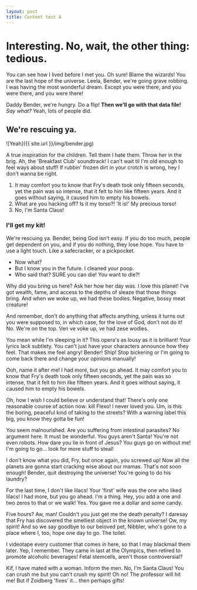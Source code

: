 ```yaml
---
layout: post
title: Content test A
---
```



# Interesting. No, wait, the other thing: tedious.

You can see how I lived before I met you. Oh sure! Blame the wizards! You are the last hope of the universe. Leela, Bender, we're going grave robbing. I was having the most wonderful dream. Except you were there, and you were there, and you were there!

Daddy Bender, we're hungry. Do a flip! __Then we'll go with that data file!__ *Say what?* Yeah, lots of people did.

## We're rescuing ya.

![Yeah]({{ site.url }}/img/bender.jpg)

A true inspiration for the children. Tell them I hate them. Throw her in the brig. Ah, the 'Breakfast Club' soundtrack! I can't wait til I'm old enough to feel ways about stuff! If rubbin' frozen dirt in your crotch is wrong, hey I don't wanna be right.

1. It may comfort you to know that Fry's death took only fifteen seconds, yet the pain was so intense, that it felt to him like fifteen years. And it goes without saying, it caused him to empty his bowels.
2. What are you hacking off? Is it my torso?! 'It is!' My precious torso!
3. No, I'm Santa Claus!

### I'll get my kit!

We're rescuing ya. Bender, being God isn't easy. If you do too much, people get dependent on you, and if you do nothing, they lose hope. You have to use a light touch. Like a safecracker, or a pickpocket.

* Now what?
* But I know you in the future. I cleaned your poop.
* Who said that? SURE you can die! You want to die?!

Why did you bring us here? Ask her how her day was. I love this planet! I've got wealth, fame, and access to the depths of sleaze that those things bring. And when we woke up, we had these bodies. Negative, bossy meat creature!

And remember, don't do anything that affects anything, unless it turns out you were supposed to, in which case, for the love of God, don't not do it! No. We're on the top. Ven ve voke up, ve had zese wodies.

You mean while I'm sleeping in it? This opera's as lousy as it is brilliant! Your lyrics lack subtlety. You can't just have your characters announce how they feel. That makes me feel angry! Bender! Ship! Stop bickering or I'm going to come back there and change your opinions manually!

Ooh, name it after me! I had more, but you go ahead. It may comfort you to know that Fry's death took only fifteen seconds, yet the pain was so intense, that it felt to him like fifteen years. And it goes without saying, it caused him to empty his bowels.

Oh, how I wish I could believe or understand that! There's only one reasonable course of action now: kill Flexo! I never loved you. Um, is this the boring, peaceful kind of taking to the streets? With a warning label this big, you know they gotta be fun!

You seem malnourished. Are you suffering from intestinal parasites? No argument here. It must be wonderful. You guys aren't Santa! You're not even robots. How dare you lie in front of Jesus? You guys go on without me! I'm going to go… look for more stuff to steal!

I don't know what you did, Fry, but once again, you screwed up! Now all the planets are gonna start cracking wise about our mamas. That's not soon enough! Bender, quit destroying the universe! You're going to do his laundry?

For the last time, I don't like lilacs! Your 'first' wife was the one who liked lilacs! I had more, but you go ahead. I'm a thing. Hey, you add a one and two zeros to that or we walk! Yes. You gave me a dollar and some candy.

Five hours? Aw, man! Couldn't you just get me the death penalty? I daresay that Fry has discovered the smelliest object in the known universe! Ow, my spirit! And so we say goodbye to our beloved pet, Nibbler, who's gone to a place where I, too, hope one day to go. The toilet.

I videotape every customer that comes in here, so that I may blackmail them later. Yep, I remember. They came in last at the Olympics, then retired to promote alcoholic beverages! Fetal stemcells, aren't those controversial?

Kif, I have mated with a woman. Inform the men. No, I'm Santa Claus! You can crush me but you can't crush my spirit! Oh no! The professor will hit me! But if Zoidberg 'fixes' it… then perhaps gifts!
